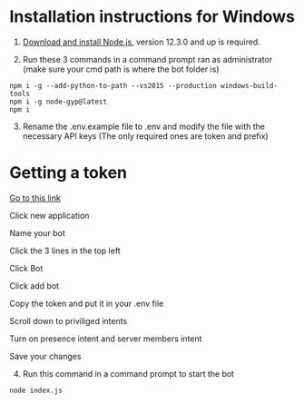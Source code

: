 # Installation instructions for Windows
1. [Download and install Node.js](https://nodejs.org/en/), version 12.3.0 and up is required.

2. Run these 3 commands in a command prompt ran as administrator (make sure your cmd path is where the bot folder is)
```shell
npm i -g --add-python-to-path --vs2015 --production windows-build-tools
npm i -g node-gyp@latest
npm i
```

3. Rename the .env.example file to .env and modify the file with the necessary API keys (The only required ones are token and prefix)

# Getting a token

[Go to this link](https://discord.com/developers/applications)

Click new application

Name your bot

Click the 3 lines in the top left

Click Bot

Click add bot

Copy the token and put it in your .env file

Scroll down to priviliged intents

Turn on presence intent and server members intent

Save your changes

4. Run this command in a command prompt to start the bot
```shell
node index.js
```
